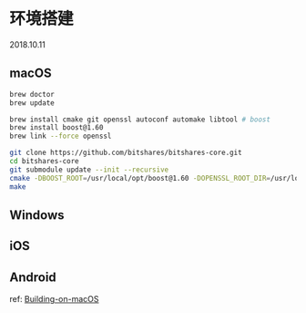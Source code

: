 # 环境搭建

2018.10.11

## macOS

```bash
brew doctor
brew update

brew install cmake git openssl autoconf automake libtool # boost
brew install boost@1.60
brew link --force openssl

git clone https://github.com/bitshares/bitshares-core.git
cd bitshares-core
git submodule update --init --recursive
cmake -DBOOST_ROOT=/usr/local/opt/boost@1.60 -DOPENSSL_ROOT_DIR=/usr/local/opt/openssl .
make
```

## Windows

## iOS

## Android

ref: [Building-on-macOS](https://github.com/bitshares/bitshares-core/wiki/Building-on-OS-X)
